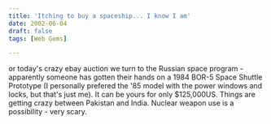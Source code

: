 ```yaml
---
title: 'Itching to buy a spaceship... I know I am'
date: 2002-06-04
draft: false
tags: [Web Gems]

---
```


or today's crazy ebay auction we turn to the Russian space program - apparently someone has gotten their hands on a 1984 BOR-5 Space Shuttle Prototype (I personally prefered the '85 model with the power windows and locks, but that's just me). It can be yours for only $125,000US. Things are getting crazy between Pakistan and India. Nuclear weapon use is a possibility - very scary.